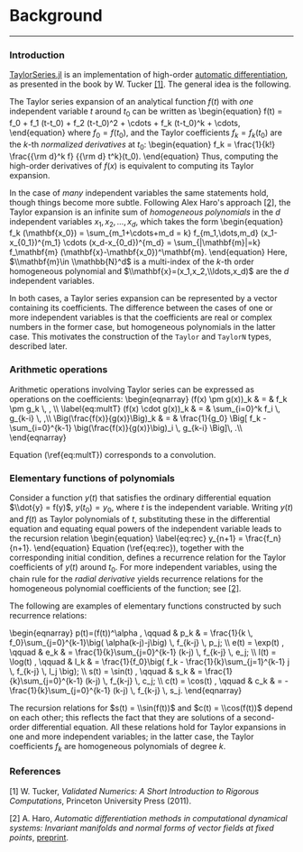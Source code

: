 <script type="text/x-mathjax-config">
  MathJax.Hub.Config({
    TeX: { equationNumbers: { autoNumber: "AMS" } }
  });
  MathJax.Hub.Config({
    TeX: { extensions: ["AMSmath.js", "AMSsymbols.js", "autobold.js", "autoload-all.js"] }
  });
  MathJax.Hub.Config({
    tex2jax: {
      inlineMath: [['$','$'], ['\\(','\\)']],
      processEscapes: true
    }
  });
</script>
<script type="text/javascript" src="http://cdn.mathjax.org/mathjax/latest/MathJax.js?config=TeX-AMS_HTML">
</script>

# Background

---

### Introduction

[TaylorSeries.jl](https://github.com/lbenet/TaylorSeries.jl) is an implementation
of high-order
[automatic differentiation](http://en.wikipedia.org/wiki/Automatic_differentiation),
as presented in the book by W. Tucker [[1]](background.md#references). The general
idea is the following.

The Taylor series expansion of an analytical function
$f(t)$ with *one* independent variable $t$ around $t_0$ can be written as
\\begin{equation}
f(t) = f_0 + f_1 (t-t_0) + f_2 (t-t_0)^2 + \\cdots + f_k (t-t_0)^k + \\cdots,
\\end{equation}
where $f_0=f(t_0)$, and the Taylor coefficients $f_k = f_k(t_0)$ are the
$k$-th *normalized derivatives* at $t_0$:
\\begin{equation}
f_k = \\frac{1}{k!} \\frac{{\\rm d}^k f} {{\\rm d} t^k}(t_0).
\\end{equation}
Thus, computing the high-order derivatives of $f(x)$ is equivalent to computing
its Taylor expansion.

In the case of *many* independent variables the same statements hold, though
things become more subtle. Following Alex Haro's approach
[[2]](background.md#references), the Taylor
expansion is an infinite sum of *homogeneous polynomials* in the $d$ independent
variables $x_1, x_2, \dots, x_d$, which takes the form
\\begin{equation}
f_k (\\mathbf{x_0}) = \\sum_{m_1+\\cdots+m_d = k} f_{m_1,\\dots,m_d}
(x_1-x_{0_1})^{m_1}
\\cdots (x_d-x_{0_d})^{m_d} =
\\sum_{|\\mathbf{m}|=k} f_\\mathbf{m} (\\mathbf{x}-\\mathbf{x_0})^\\mathbf{m}.
\\end{equation}
Here, $\\mathbf{m}\in \\mathbb{N}^d$ is a multi-index of the $k$-th order
homogeneous polynomial and $\\mathbf{x}=(x_1,x_2,\\ldots,x_d)$ are the
$d$ independent variables.

In both cases, a Taylor series expansion can be represented by a
vector containing
its coefficients. The difference between the cases of one or more independent variables
is that the
coefficients are real or complex numbers in the former case, but homogeneous polynomials
in the latter case. This motivates
the construction of the `Taylor` and `TaylorN` types, described later.

### Arithmetic operations

Arithmetic operations involving Taylor series can be expressed as
operations on the coefficients:
\\begin{eqnarray}
(f(x) \\pm g(x))_k & = & f_k \\pm g_k \\, , \\\\
\\label{eq:multT}
(f(x) \\cdot g(x))_k & = & \\sum\_{i=0}^k f_i \\, g\_{k-i} \\, ,\\\\
\\Big(\\frac{f(x)}{g(x)}\\Big)_k & = & \\frac{1}{g_0} \\Big[ f_k -
\\sum\_{i=0}^{k-1} \\big(\\frac{f(x)}{g(x)}\\big)_i \\, g\_{k-i} \\Big]\\, .\\\\
\\end{eqnarray}

Equation (\\ref{eq:multT}) corresponds to a convolution.

### Elementary functions of polynomials

Consider a function $y(t)$ that satisfies the ordinary differential equation
$\\dot{y} = f(y)$, $y(t_0)=y_0$, where $t$ is the independent variable.
Writing $y(t)$ and $f(t)$ as Taylor polynomials of $t$, substituting these in the
differential equation and equating equal powers of
the independent variable leads to the recursion relation
\\begin{equation}
\\label{eq:rec}
y_{n+1} = \frac{f_n}{n+1}.
\\end{equation}
Equation (\\ref{eq:rec}), together with the corresponding initial condition, defines a recurrence relation
for the Taylor coefficients of $y(t)$ around $t_0$. For more independent
variables, using the chain rule for the *radial derivative*
yields recurrence relations for the homogeneous polynomial coefficients
of the function; see [[2]](background.md#references).

The following are  examples of elementary functions constructed by
such recurrence relations:

\\begin{eqnarray}
p(t)=(f(t))^\\alpha , \\qquad &
  p_k & = \\frac{1}{k \\, f_0}\\sum_{j=0}^{k-1}\\big( \\alpha(k-j)-j\\big)
  \\, f_{k-j} \\, p_j; \\\\
e(t) = \\exp(t) , \\qquad &
  e_k & = \\frac{1}{k}\\sum_{j=0}^{k-1} (k-j) \\, f_{k-j} \\, e_j; \\\\
l(t) = \\log(t) , \\qquad &
  l_k & = \\frac{1}{f_0}\\big( f_k - \\frac{1}{k}\\sum_{j=1}^{k-1} j
    \\, f_{k-j} \\, l_j \\big); \\\\
s(t) = \\sin(t) , \\qquad &
  s_k & = \\frac{1}{k}\\sum_{j=0}^{k-1} (k-j) \\, f_{k-j} \\, c_j; \\\\
c(t) = \\cos(t) , \\qquad &
  c_k & = -\\frac{1}{k}\\sum_{j=0}^{k-1} (k-j) \\, f_{k-j} \\, s_j.
\\end{eqnarray}

The recursion relations for $s(t) = \\sin(f(t))$ and $c(t) = \\cos(f(t))$ depend
on each other; this reflects the fact that they are solutions of a second-order
differential equation. All these relations hold for Taylor expansions in one
and more independent variables; in the latter case, the Taylor coefficients
$f_k$ are homogeneous polynomials of degree $k$.

### References

[1] W. Tucker, *Validated Numerics: A Short Introduction to Rigorous Computations*, Princeton University Press (2011).

[2] A. Haro, *Automatic differentiation methods in computational dynamical systems: Invariant manifolds and normal forms of vector fields at fixed points*, [preprint](http://www.maia.ub.es/~alex/admcds/admcds.pdf).
